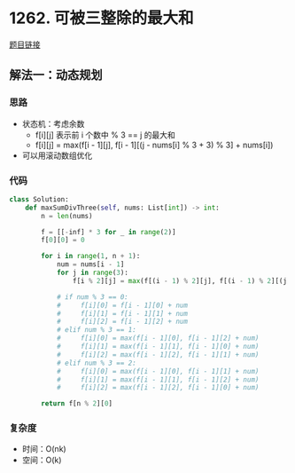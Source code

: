 # 1262. 可被三整除的最大和

[题目链接](https://leetcode.cn/problems/greatest-sum-divisible-by-three/description/)

## 解法一：动态规划

### 思路

- 状态机：考虑余数
  - f[i][j] 表示前 i 个数中 % 3 == j 的最大和
  - f[i][j] = max(f[i - 1][j], f[i - 1][(j - nums[i] % 3 + 3) % 3] + nums[i])
- 可以用滚动数组优化

### 代码

```py
class Solution:
    def maxSumDivThree(self, nums: List[int]) -> int:
        n = len(nums)

        f = [[-inf] * 3 for _ in range(2)]
        f[0][0] = 0

        for i in range(1, n + 1):
            num = nums[i - 1]
            for j in range(3):
                f[i % 2][j] = max(f[(i - 1) % 2][j], f[(i - 1) % 2][(j + 3 - (num % 3)) % 3] + num)

            # if num % 3 == 0:
            #     f[i][0] = f[i - 1][0] + num
            #     f[i][1] = f[i - 1][1] + num
            #     f[i][2] = f[i - 1][2] + num
            # elif num % 3 == 1:
            #     f[i][0] = max(f[i - 1][0], f[i - 1][2] + num)
            #     f[i][1] = max(f[i - 1][1], f[i - 1][0] + num)
            #     f[i][2] = max(f[i - 1][2], f[i - 1][1] + num)
            # elif num % 3 == 2:
            #     f[i][0] = max(f[i - 1][0], f[i - 1][1] + num)
            #     f[i][1] = max(f[i - 1][1], f[i - 1][2] + num)
            #     f[i][2] = max(f[i - 1][2], f[i - 1][0] + num)

        return f[n % 2][0]
```

### 复杂度

- 时间：O(nk)
- 空间：O(k)
